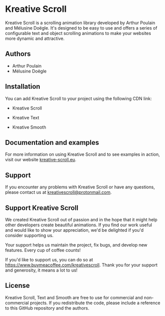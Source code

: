 # Kreative Scroll

Kreative Scroll is a scrolling animation library developed by Arthur Poulain and Mélusine Doëgle. It's designed to be easy to use and offers a series of configurable text and object scrolling animations to make your websites more dynamic and attractive.

## Authors

- Arthur Poulain
- Mélusine Doëgle

## Installation

You can add Kreative Scroll to your project using the following CDN link:

- Kreative Scroll 
 <script src="https://tinyurl.com/KreativeScroll"></script>


- Kreative Text 
 <script src="https://tinyurl.com/KreativeText"></script>


- Kreative Smooth 
 <script src="https://tinyurl.com/KreativeSmoothScroll"></script>



## Documentation and examples

For more information on using Kreative Scroll and to see examples in action, visit our website [kreative-scroll.eu](https://kreative-scroll.eu/).


## Support

If you encounter any problems with Kreative Scroll or have any questions, please contact us at kreativescroll@protonmail.com.


## Support Kreative Scroll

We created Kreative Scroll out of passion and in the hope that it might help other developers create beautiful animations. If you find our work useful and would like to show your appreciation, we'd be delighted if you'd consider supporting us.

Your support helps us maintain the project, fix bugs, and develop new features. Every cup of coffee counts!

If you'd like to support us, you can do so at https://www.buymeacoffee.com/kreativescroll. Thank you for your support and generosity, it means a lot to us!


## License

Kreative Scroll, Text and Smooth are free to use for commercial and non-commercial projects. If you redistribute the code, please include a reference to this GitHub repository and the authors.
